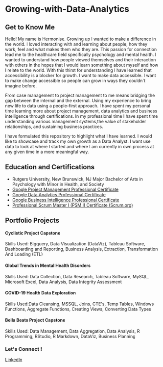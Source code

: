 # Growing-with-Data-Analytics

## Get to Know Me 

Hello! My name is Hermonise. Growing up I wanted to make a difference in the world. I loved interacting with and learning about people, how they work, feel and what makes them who they are. This passion for connection lead me to the healthcare field specifically psychology and mental health. I wanted to understand how people viewed themselves and their interaction with others in the hopes that I would learn something about myself and how I relate to the world. With this thirst for understanding I have learned that accessibility is a blocker for growth. I want to make data accessible. I want to make change accessible so people can grow in ways they couldn't imagine before.

From case management to project management to me means bridging the gap between the internal and the external. Using my experience to bring new life to data using a people-first approach. I have spent my personal time learning more about project management, data analytics and business intelligence through certifications. In my professional time I have spent time understanding various management systems,the value of stakeholder relationships, and sustaining business practices. 

I have formulated this repository to highlight what I have learned. I would like to showcase and track my own growth as a Data Analyst. I want use data to look at where I started and where I am currently in own process at any given time in a more meaningful way. 

## Education and Certifications 

* Rutgers University, New Brunswick, NJ Major Bachelor of Arts in Psychology with Minor in Health, and Society
* [Google Project Management Professional Certificate ](https://www.credly.com/badges/c545b2f3-effa-4ace-bbc3-f64b328804b1/linked_in_profile)
* [Google Data Analytics Professional Certificate ](https://www.credly.com/badges/7f907d11-da05-489d-998a-5e1d0b8c2e6b/linked_in_profile)
* [Google Business Intelligence Professional Certificate](https://www.coursera.org/account/accomplishments/professional-cert/X343DZZJCC8Q)
* [Professional Scrum Master I (PSM I) Certificate (Scrum.org)](https://www.credly.com/badges/f3a706da-ae11-4446-b89b-edebaa26a774/public_url)

## Portfolio Projects 

#### Cyclistic Project Capstone
Skills Used: Bigquery, Data Visualization (DataViz), Tableau Software, Dashboarding and Reporting, Business Analysis, Extraction, Transformation And Loading (ETL)

#### Global Trends in Mental Health Disorders
Skills Used: Data Collection, Data Research, Tableau Software, MySQL, Microsoft Excel, Data Analysis, Data Integrity Assessment

#### COVID-19 Health Data Exploration
Skills Used:Data Cleansing, MSSQL, Joins, CTE's, Temp Tables, Windows Functions, Aggregate Functions, Creating Views, Converting Data Types

#### Bella Beats Project Capstone
Skills Used: Data Management, Data Aggregation, Data Analysis, R Programming, RStudio, R Markdown, DataViz, Business Planning
 

### Let's Connect !
[LinkedIn](https://www.linkedin.com/in/hermonise-auguste1215/)
